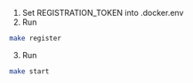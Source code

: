 1) Set REGISTRATION_TOKEN into .docker.env
2) Run 
```bash
make register
```
3) Run
```bash
make start
```
